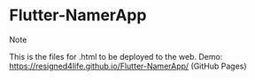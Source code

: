 # Flutter-NamerApp
 
> [!NOTE]
> This is the files for .html to be deployed to the web.
> Demo: https://resigned4life.github.io/Flutter-NamerApp/ (GitHub Pages)
